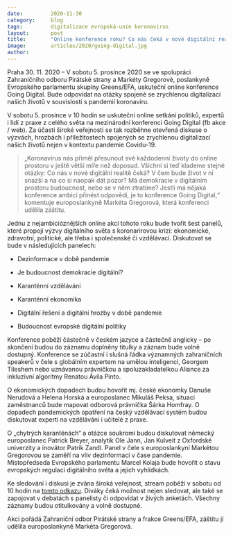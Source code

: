 ```yaml
---
date:         2020-11-30
category:     blog
tags:         digitalizace evropská-unie koronavirus
layout:       post
title:        "Online konference roku? Co nás čeká v nové digitální realitě"
image:        articles/2020/going-digital.jpg
author:       
---
```




Praha 30. 11. 2020 – V sobotu 5. prosince 2020 se ve spolupráci Zahraničního odboru Pirátské strany a Markéty Gregorové, poslankyně Evropského parlamentu skupiny Greens/EFA, uskuteční online konference Going Digital. Bude odpovídat na otázky spojené se zrychlenou digitalizací našich životů v souvislosti s pandemií koronaviru.

V sobotu 5. prosince v 10 hodin se uskuteční online setkání politiků, expertů i lidí z praxe z celého světa na mezinárodní konferenci Going Digital (fb akce / web). Za účasti široké veřejnosti se tak rozběhne otevřená diskuse o výzvách, hrozbách i příležitostech spojených se zrychlenou digitalizací našich životů nejen v kontextu pandemie Covidu-19.

> „Koronavirus nás přiměl přesunout své každodenní životy do online prostoru v ještě větší míře než doposud. Všichni si teď klademe stejné otázky: Co nás v nové digitální realitě čeká? V čem bude život v ní snazší a na co si naopak dát pozor? Má demokracie v digitálním prostoru budoucnost, nebo se v něm ztratíme? Jestli má nějaká konference ambici přinést odpovědi, je to konference Going Digital,“ komentuje europoslankyně Markéta Gregorová, která konferenci udělila záštitu.

Jednu z nejambicióznějších online akcí tohoto roku bude tvořit šest panelů, které propojí výzvy digitálního světa s koronarirovou krizí: ekonomické, zdravotní, politické, ale třeba i společenské či vzdělávací. Diskutovat se bude v následujících panelech:


* Dezinformace v době pandemie

* Je budoucnost demokracie digitální?

* Karanténní vzdělávání

* Karanténní ekonomika

* Digitální řešení a digitální hrozby v době pandemie

* Budoucnost evropské digitální politiky



Konference poběží částečně v českém jazyce a částečně anglicky – po skončení budou do záznamu doplněny titulky a záznam bude volně dostupný. Konference se zúčastní i slušná řádka významných zahraničních speakerů v čele s globálním expertem na umělou inteligenci, Georgem Tileshem nebo uznávanou právničkou a spoluzakladatelkou Aliance za inkluzivní algoritmy Renatou Ávila Pinto.

O ekonomických dopadech budou hovořit mj. české ekonomky Danuše Nerudová a Helena Horská a europoslanec Mikuláš Peksa, situaci zaměstnanců bude mapovat odborová právnička Šárka Homfray. O dopadech pandemických opatření na český vzdělávací systém budou diskutovat experti na vzdělávání i učitelé z praxe.

O „chytrých karanténách“ a otázce soukromí budou diskutovat německý europoslanec Patrick Breyer, analytik Ole Jann, Jan Kulveit z Oxfordské univerzity a inovátor Patrik Zandl. Panel v čele s europoslankyní Markétou Gregorovou se zaměří na vliv dezinformací v čase pandemie. Místopředseda Evropského parlamentu Marcel Kolaja bude hovořit o stavu evropských regulací digitálního světa a jejich vyhlídkách.

Ke sledování i diskusi je zvána široká veřejnost, stream poběží v sobotu od 10 hodin na [tomto odkazu](https://zo.pirati.cz/digi/). Diváky čeká možnost nejen sledovat, ale také se zapojovat v debatách s panelisty či odpovídat v živých anketách. Všechny záznamy budou otitulkovány a volně dostupné.

Akci pořádá Zahraniční odbor Pirátské strany a frakce Greens/EFA, záštitu jí udělila europoslankyně Markéta Gregorová.
